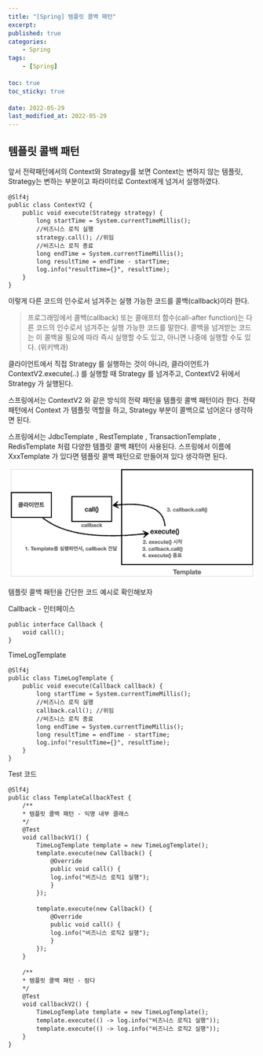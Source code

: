 ```yaml
---
title: "[Spring] 템플릿 콜백 패턴"
excerpt:
published: true
categories:
    - Spring
tags:
    - [Spring]

toc: true
toc_sticky: true

date: 2022-05-29
last_modified_at: 2022-05-29
---
```


## 템플릿 콜백 패턴

앞서 전략패턴에서의 Context와 Strategy를 보면 Context는 변하지 않는 템플릿, Strategy는 변하는 부분이고 파라미터로 Context에게 넘겨서 실행하였다.

```
@Slf4j
public class ContextV2 {
    public void execute(Strategy strategy) {
        long startTime = System.currentTimeMillis();
        //비즈니스 로직 실행
        strategy.call(); //위임
        //비즈니스 로직 종료
        long endTime = System.currentTimeMillis();
        long resultTime = endTime - startTime;
        log.info("resultTime={}", resultTime);
    }
}
```

이렇게 다른 코드의 인수로서 넘겨주는 실행 가능한 코드를 콜백(callback)이라 한다.

> 프로그래밍에서 콜백(callback) 또는 콜애프터 함수(call-after function)는 다른 코드의 인수로서 넘겨주는 실행 가능한 코드를 말한다. 콜백을 넘겨받는 코드는 이 콜백을 필요에 따라 즉시 실행할 수도 있고, 아니면 나중에 실행할 수도 있다. (위키백과)

클라이언트에서 직접 Strategy 를 실행하는 것이 아니라, 클라이언트가 ContextV2.execute(..) 를 실행할 때 Strategy 를 넘겨주고, ContextV2 뒤에서 Strategy 가 실행된다.

스프링에서는 ContextV2 와 같은 방식의 전략 패턴을 템플릿 콜백 패턴이라 한다. 전략 패턴에서 Context 가 템플릿 역할을 하고, Strategy 부분이 콜백으로 넘어온다 생각하면 된다.

스프링에서는 JdbcTemplate , RestTemplate , TransactionTemplate , RedisTemplate 처럼 다양한 템플릿 콜백 패턴이 사용된다. 스프링에서 이름에 XxxTemplate 가 있다면 템플릿 콜백 패턴으로 만들어져 있다 생각하면 된다.

![callback1](../../images/callback.PNG)

템플릿 콜백 패턴을 간단한 코드 예시로 확인해보자

Callback - 인터페이스

```
public interface Callback {
    void call();
}
```

TimeLogTemplate

```
@Slf4j
public class TimeLogTemplate {
    public void execute(Callback callback) {
        long startTime = System.currentTimeMillis();
        //비즈니스 로직 실행
        callback.call(); //위임
        //비즈니스 로직 종료
        long endTime = System.currentTimeMillis();
        long resultTime = endTime - startTime;
        log.info("resultTime={}", resultTime);
    }
}
```

Test 코드

```
@Slf4j
public class TemplateCallbackTest {
    /**
    * 템플릿 콜백 패턴 - 익명 내부 클래스
    */
    @Test
    void callbackV1() {
        TimeLogTemplate template = new TimeLogTemplate();
        template.execute(new Callback() {
            @Override
            public void call() {
            log.info("비즈니스 로직1 실행");
            }
        });

        template.execute(new Callback() {
            @Override
            public void call() {
            log.info("비즈니스 로직2 실행");
            }
        });
    }

    /**
    * 템플릿 콜백 패턴 - 람다
    */
    @Test
    void callbackV2() {
        TimeLogTemplate template = new TimeLogTemplate();
        template.execute(() -> log.info("비즈니스 로직1 실행"));
        template.execute(() -> log.info("비즈니스 로직2 실행"));
    }
}
```

<script src="https://utteranc.es/client.js"
        repo="chojs23/comments"
        issue-term="pathname"
        theme="github-light"
        crossorigin="anonymous"
        async>
</script>
